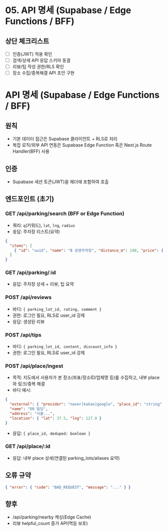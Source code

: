 # 05. API 명세 (Supabase / Edge Functions / BFF)

## 상단 체크리스트
- [ ] 인증(JWT) 적용 확인
- [ ] 검색/상세 API 응답 스키마 동결
- [ ] 리뷰/팁 작성 권한/RLS 확인
- [ ] 장소 수집/중복해결 API 초안 구현

# API 명세 (Supabase / Edge Functions / BFF)

## 원칙
- 기본 데이터 접근은 Supabase 클라이언트 + RLS로 처리
- 복잡 로직/외부 API 연동은 Supabase Edge Function 혹은 Next.js Route Handler(BFF) 사용

## 인증
- Supabase 세션 토큰(JWT)을 헤더에 포함하여 호출

## 엔드포인트 (초기)

### GET /api/parking/search (BFF or Edge Function)
- 쿼리: `q`(키워드), `lat`, `lng`, `radius`
- 응답: 주차장 리스트(요약)
```json
{
  "items": [
    { "id": "uuid", "name": "B 공영주차장", "distance_m": 240, "price": {"unit":"10m","price":500} }
  ]
}
```

### GET /api/parking/:id
- 응답: 주차장 상세 + 리뷰, 팁 요약

### POST /api/reviews
- 바디: `{ parking_lot_id, rating, comment }`
- 권한: 로그인 필요, RLS로 user_id 강제
- 응답: 생성된 리뷰

### POST /api/tips
- 바디: `{ parking_lot_id, content, discount_info }`
- 권한: 로그인 필요, RLS로 user_id 강제

### POST /api/place/ingest
- 목적: 지도에서 사용자가 본 장소(좌표/장소ID/업체명 등)를 수집하고, 내부 place와 링크/중복 해결
- 바디 예시:
```json
{
  "external": { "provider": "naver|kakao|google", "place_id": "string" },
  "name": "OO 빌딩",
  "address": "서울...",
  "location": { "lat": 37.5, "lng": 127.0 }
}
```
- 응답: `{ place_id, deduped: boolean }`

### GET /api/place/:id
- 응답: 내부 place 상세(연결된 parking_lots/aliases 요약)

## 오류 규약
```json
{ "error": { "code": "BAD_REQUEST", "message": "..." } }
```

## 향후
- /api/parking/nearby 캐싱(Edge Cache)
- 리뷰 helpful_count 증가 API(멱등 보호)
